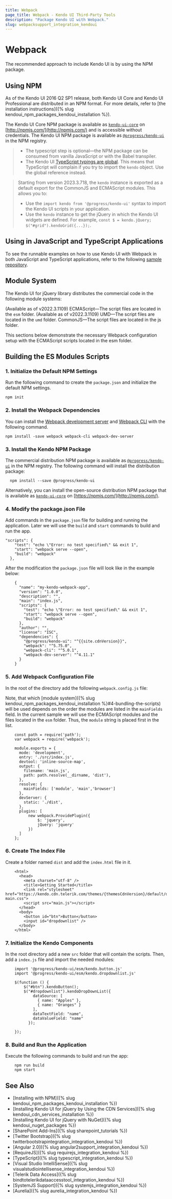 ```yaml
---
title: Webpack
page_title: Webpack - Kendo UI Third-Party Tools
description: "Package Kendo UI with Webpack."
slug: webpacksupport_integration_kendoui
---
```


# Webpack

The recommended approach to include Kendo UI is by using the NPM package.

## Using NPM

As of the Kendo UI 2016 Q2 SP1 release, both Kendo UI Core and Kendo UI Professional are distributed in an NPM format. For more details, refer to [the installation instructions]({% slug kendoui_npm_packages_kendoui_installation %}).

The Kendo UI Core NPM package is available as [`kendo-ui-core`](https://www.npmjs.com/package/kendo-ui-core) on [http://npmjs.com/](http://npmjs.com/) and is accessible without credentials. 
The Kendo UI NPM package is available as [`@progress/kendo-ui`](https://www.npmjs.com/package/@progress/kendo-ui) in the NPM registry.

> * The typescript step is optional&mdash;the NPM package can be consumed from vanilla JavaScript or with the Babel transpiler.
> * The Kendo UI [TypeScript typings are global](https://github.com/typings/typings/blob/master/docs/faq.md#what-are-global-dependencies). This means that TypeScript will complain if you try to import the `kendo` object. Use the global reference instead.

> Starting from version 2023.3.718, the `kendo` instance is exported as a default export for the CommonJS and ECMAScript modules. This allows you to:
> * Use the `import kendo from '@progress/kendo-ui'` syntax to import the Kendo UI scripts in your application. 
> * Use the `kendo` instance to get the jQuery in which the Kendo UI widgets are defined. For example, `const $ = kendo.jQuery; $("#grid").kendoGrid({...});`.

## Using in JavaScript and TypeScript Applications

To see the runnable examples on how to use Kendo UI with Webpack in both JavaScript and TypeScript applications, refer to the following [sample repository](https://github.com/telerik/kendo-ui-npm-example).


## Module System

The Kendo UI for jQuery library distributes the commercial code in the following module systems:

(Available as of v2022.3.1109) ECMAScript—The script files are located in the `esm` folder.
(Available as of v2022.3.1109) UMD—The script files are located in the `umd` folder.
CommonJS—The script files are located in the js folder.

This sections below demonstrate the necessary Webpack configuration setup with the ECMAScript scripts located in the esm folder.


## Building the ES Modules Scripts


### 1. Initialize the Default NPM Settings

Run the following command to create the `package.json` and initialize the default NPM settings.

```
npm init
```

### 2. Install the Webpack Dependencies

You can install the [Webpack development server](https://www.npmjs.com/package/webpack-dev-server) and [Webpack CLI](https://www.npmjs.com/package/webpack-cli) with the following command.

```
npm install -save webpack webpack-cli webpack-dev-server
```

### 3. Install the Kendo NPM Package

The commercial distribution NPM package is available as [`@progress/kendo-ui`](https://www.npmjs.com/package/@progress/kendo-ui) in the NPM registry. 
The following command will install the distribution package:
```
  npm install --save @progress/kendo-ui
```

Alternatively, you can install the open-source distribution NPM package that is available as [`kendo-ui-core`](https://www.npmjs.com/package/kendo-ui-core) on [https://npmjs.com/](http://npmjs.com/).

### 4. Modify the package.json File
Add commands in the `package.json` file for building and running the application. 
Later we will use the `build` and `start` commands to build and run the app. 

```
"scripts": {
    "test": "echo \"Error: no test specified\" && exit 1",
    "start": "webpack serve --open",
    "build": "webpack"
  },
```

After the modification the `package.json` file will look like in the example below:
```
    {
      "name": "my-kendo-webpack-app",
      "version": "1.0.0",
      "description": "",
      "main": "index.js",
      "scripts": {
        "test": "echo \"Error: no test specified\" && exit 1",
        "start": "webpack serve --open",
        "build": "webpack"
      },
      "author": "",
      "license": "ISC",
      "dependencies": {
        "@progress/kendo-ui": "^{{site.cdnVersion}}",
        "webpack": "^5.75.0",
        "webpack-cli": "^5.0.1",
        "webpack-dev-server": "^4.11.1"
      }
    }
``` 

### 5. Add Webpack Configuration File
In the root of the directory add the following `webpack.config.js` file:

Note, that which [module system]({% slug kendoui_npm_packages_kendoui_installation %}#4-bundling-the-scripts) will be used depends on the order the modules are listed in the `mainFields` field. 
In the current sample we will use the ECMAScript modules and the files located in the `esm` folder. Thus, the `module` string is placed first in the list. 

```
    const path = require('path');
    var webpack = require('webpack');

    module.exports = {
      mode: 'development',
      entry: './src/index.js',
      devtool: 'inline-source-map',
      output: {
        filename: 'main.js',
        path: path.resolve(__dirname, 'dist'),
      },
      resolve: {
        mainFields: ['module', 'main','browser']    
      },
      devServer: {
        static: './dist',
      },  
      plugins: [
          new webpack.ProvidePlugin({
              $: 'jquery',
              jQuery: 'jquery'
          })
      ]
    };
```

### 6. Create The Index File

Create a folder named `dist` and add the `index.html` file in it.

```
    <html>
      <head>
        <meta charset="utf-8" />
        <title>Getting Started</title>
        <link rel="stylesheet" href="https://kendo.cdn.telerik.com/themes/{themesCdnVersion}/default/default-main.css">
        <script src="main.js"></script>
      </head>
      <body>
        <button id="btn">Button</button>
        <input id="dropdownlist" />
      </body>
    </html>
```


### 7. Initialize the Kendo Components

In the root directory add a new `src` folder that will contain the scripts. Then, add a `index.js` file and import the needed modules:
```
    import '@progress/kendo-ui/esm/kendo.button.js'
    import '@progress/kendo-ui/esm/kendo.dropdownlist.js'

    $(function () {
        $("#btn").kendoButton();
        $("#dropdownlist").kendoDropDownList({
            dataSource: [
              { name: "Apples" },
              { name: "Oranges" }
            ],
            dataTextField: "name",
            dataValueField: "name"
          });
    
    });
```

### 8. Build and Run the Application
Execute the following commands to build and run the app:
```
    npm run build
    npm start
```

## See Also

* [Installing with NPM]({% slug kendoui_npm_packages_kendoui_installation %})
* [Installing Kendo UI for jQuery by Using the CDN Services]({% slug kendoui_cdn_services_installation %})
* [Installing Kendo UI for jQuery with NuGet]({% slug kendoui_nuget_packages %})
* [SharePoint Add-Ins]({% slug sharepoint_tutorials %})
* [Twitter Bootstrap]({% slug twitterbootstrapintegration_integration_kendoui %})
* [Angular 2.0]({% slug angular2support_integration_kendoui %})
* [RequireJS]({% slug requirejs_integration_kendoui %})
* [TypeScript]({% slug typescript_integration_kendoui %})
* [Visual Studio IntelliSense]({% slug visualstudiointellisense_integration_kendoui %})
* [Telerik Data Access]({% slug bindtotelerikdataaccesstool_integration_kendoui %})
* [SystemJS Support]({% slug systemjs_integration_kendoui %})
* [Aurelia]({% slug aurelia_integration_kendoui %})
